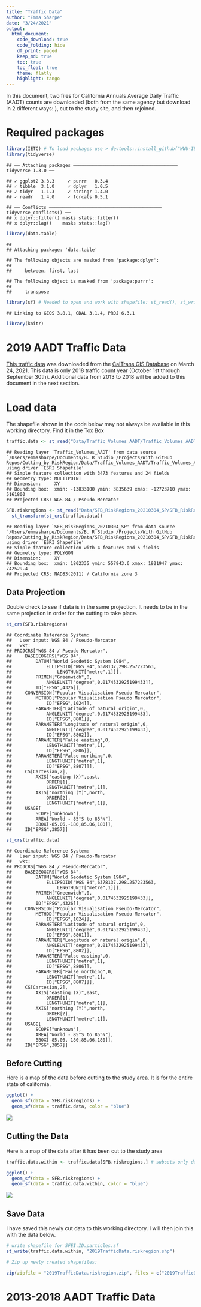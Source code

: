 ```yaml
---
title: "Traffic Data"
author: "Emma Sharpe"
date: "3/24/2021"
output: 
  html_document:
    code_download: true
    code_folding: hide
    df_print: paged
    keep_md: true
    toc: true
    toc_float: true
    theme: flatly
    highlight: tango
---
```

In this document, two files for California Annuals Average Daily Traffic (AADT) counts are downloaded (both from the same agency but download in 2 different ways: ), cut to the study site, and then rejoined. 

# Required packages

```r
library(IETC) # To load packages use > devtools::install_github("WWU-IETC-R-Collab/IETC")
library(tidyverse)
```

```
## ── Attaching packages ─────────────────────────────────────── tidyverse 1.3.0 ──
```

```
## ✓ ggplot2 3.3.3     ✓ purrr   0.3.4
## ✓ tibble  3.1.0     ✓ dplyr   1.0.5
## ✓ tidyr   1.1.3     ✓ stringr 1.4.0
## ✓ readr   1.4.0     ✓ forcats 0.5.1
```

```
## ── Conflicts ────────────────────────────────────────── tidyverse_conflicts() ──
## x dplyr::filter() masks stats::filter()
## x dplyr::lag()    masks stats::lag()
```

```r
library(data.table)
```

```
## 
## Attaching package: 'data.table'
```

```
## The following objects are masked from 'package:dplyr':
## 
##     between, first, last
```

```
## The following object is masked from 'package:purrr':
## 
##     transpose
```

```r
library(sf) # Needed to open and work with shapefile: st_read(), st_write(), etc.
```

```
## Linking to GEOS 3.8.1, GDAL 3.1.4, PROJ 6.3.1
```

```r
library(knitr)
```

# 2019 AADT Traffic Data
[This traffic data](https://gisdata-caltrans.opendata.arcgis.com/datasets/f71f49fb87b3426e9688fe66039170bc_0?geometry=-147.187%2C31.076%2C-91.377%2C43.281) was downloaded from the [CalTrans GIS Database](https://gisdata-caltrans.opendata.arcgis.com/) on March 24, 2021. This data is only 2018 traffic count year (October 1st through September 30th). Additional data from 2013 to 2018 will be added to this document in the next section.

# Load data
The shapefile shown in the code below may not always be available in this working directory. Find it in the Tox Box

```r
traffic.data <- st_read("Data/Traffic_Volumes_AADT/Traffic_Volumes_AADT.shp")
```

```
## Reading layer `Traffic_Volumes_AADT' from data source `/Users/emmasharpe/Documents/B. R Studio /Projects/With GitHub Repos/Cutting_by_RiskRegion/Data/Traffic_Volumes_AADT/Traffic_Volumes_AADT.shp' using driver `ESRI Shapefile'
## Simple feature collection with 3473 features and 24 fields
## Geometry type: MULTIPOINT
## Dimension:     XY
## Bounding box:  xmin: -13833100 ymin: 3835639 xmax: -12723710 ymax: 5161800
## Projected CRS: WGS 84 / Pseudo-Mercator
```



```r
SFB.riskregions <- st_read("Data/SFB_RiskRegions_20210304_SP/SFB_RiskRegions_20210304_SP.shp") %>% # transforms shapefile CRS to WGS84 vs NAD83
  st_transform(st_crs(traffic.data))
```

```
## Reading layer `SFB_RiskRegions_20210304_SP' from data source `/Users/emmasharpe/Documents/B. R Studio /Projects/With GitHub Repos/Cutting_by_RiskRegion/Data/SFB_RiskRegions_20210304_SP/SFB_RiskRegions_20210304_SP.shp' using driver `ESRI Shapefile'
## Simple feature collection with 4 features and 5 fields
## Geometry type: POLYGON
## Dimension:     XY
## Bounding box:  xmin: 1802335 ymin: 557943.6 xmax: 1921947 ymax: 742529.4
## Projected CRS: NAD83(2011) / California zone 3
```

## Data Projection
Double check to see if data is in the same projection. It needs to be in the same projection in order for the cutting to take place. 

```r
st_crs(SFB.riskregions)
```

```
## Coordinate Reference System:
##   User input: WGS 84 / Pseudo-Mercator 
##   wkt:
## PROJCRS["WGS 84 / Pseudo-Mercator",
##     BASEGEOGCRS["WGS 84",
##         DATUM["World Geodetic System 1984",
##             ELLIPSOID["WGS 84",6378137,298.257223563,
##                 LENGTHUNIT["metre",1]]],
##         PRIMEM["Greenwich",0,
##             ANGLEUNIT["degree",0.0174532925199433]],
##         ID["EPSG",4326]],
##     CONVERSION["Popular Visualisation Pseudo-Mercator",
##         METHOD["Popular Visualisation Pseudo Mercator",
##             ID["EPSG",1024]],
##         PARAMETER["Latitude of natural origin",0,
##             ANGLEUNIT["degree",0.0174532925199433],
##             ID["EPSG",8801]],
##         PARAMETER["Longitude of natural origin",0,
##             ANGLEUNIT["degree",0.0174532925199433],
##             ID["EPSG",8802]],
##         PARAMETER["False easting",0,
##             LENGTHUNIT["metre",1],
##             ID["EPSG",8806]],
##         PARAMETER["False northing",0,
##             LENGTHUNIT["metre",1],
##             ID["EPSG",8807]]],
##     CS[Cartesian,2],
##         AXIS["easting (X)",east,
##             ORDER[1],
##             LENGTHUNIT["metre",1]],
##         AXIS["northing (Y)",north,
##             ORDER[2],
##             LENGTHUNIT["metre",1]],
##     USAGE[
##         SCOPE["unknown"],
##         AREA["World - 85°S to 85°N"],
##         BBOX[-85.06,-180,85.06,180]],
##     ID["EPSG",3857]]
```

```r
st_crs(traffic.data)
```

```
## Coordinate Reference System:
##   User input: WGS 84 / Pseudo-Mercator 
##   wkt:
## PROJCRS["WGS 84 / Pseudo-Mercator",
##     BASEGEOGCRS["WGS 84",
##         DATUM["World Geodetic System 1984",
##             ELLIPSOID["WGS 84",6378137,298.257223563,
##                 LENGTHUNIT["metre",1]]],
##         PRIMEM["Greenwich",0,
##             ANGLEUNIT["degree",0.0174532925199433]],
##         ID["EPSG",4326]],
##     CONVERSION["Popular Visualisation Pseudo-Mercator",
##         METHOD["Popular Visualisation Pseudo Mercator",
##             ID["EPSG",1024]],
##         PARAMETER["Latitude of natural origin",0,
##             ANGLEUNIT["degree",0.0174532925199433],
##             ID["EPSG",8801]],
##         PARAMETER["Longitude of natural origin",0,
##             ANGLEUNIT["degree",0.0174532925199433],
##             ID["EPSG",8802]],
##         PARAMETER["False easting",0,
##             LENGTHUNIT["metre",1],
##             ID["EPSG",8806]],
##         PARAMETER["False northing",0,
##             LENGTHUNIT["metre",1],
##             ID["EPSG",8807]]],
##     CS[Cartesian,2],
##         AXIS["easting (X)",east,
##             ORDER[1],
##             LENGTHUNIT["metre",1]],
##         AXIS["northing (Y)",north,
##             ORDER[2],
##             LENGTHUNIT["metre",1]],
##     USAGE[
##         SCOPE["unknown"],
##         AREA["World - 85°S to 85°N"],
##         BBOX[-85.06,-180,85.06,180]],
##     ID["EPSG",3857]]
```

## Before Cutting 
Here is a map of the data before cutting to the study area. It is for the entire state of california. 

```r
ggplot() +
  geom_sf(data = SFB.riskregions) +
  geom_sf(data = traffic.data, color = "blue")
```

![](CalTrans-Traffic-Truck-Data_files/figure-html/unnamed-chunk-5-1.png)<!-- -->

## Cutting the Data 
Here is a map of the data after it has been cut to the study area 

```r
traffic.data.within <- traffic.data[SFB.riskregions,] # subsets only data within project study area

ggplot() +
  geom_sf(data = SFB.riskregions) +
  geom_sf(data = traffic.data.within, color = "blue")
```

![](CalTrans-Traffic-Truck-Data_files/figure-html/unnamed-chunk-6-1.png)<!-- -->

## Save Data
I have saved this newly cut data to this working directory. I will then join this with the data below. 

```r
# write shapefile for SFEI.ID.particles.sf
st_write(traffic.data.within, "2019TrafficData.riskregion.shp")

# Zip up newly created shapefiles:

zip(zipfile = "2019TrafficData.riskregion.zip", files = c("2019TrafficData.riskregion.dbf", "2019TrafficData.riskregion.prj", "2019TrafficData.riskregion.shp", "2019TrafficData.riskregion.shx")) 
```


# 2013-2018 AADT Traffic Data
